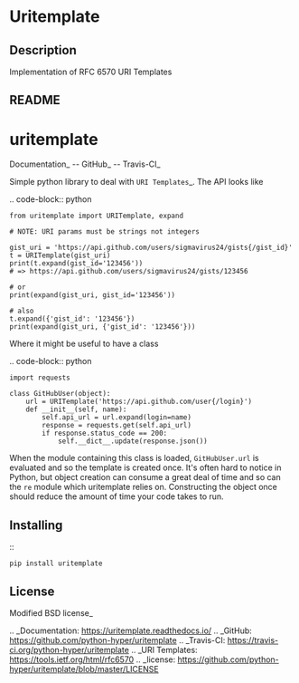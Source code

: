 # Uritemplate

## Description

Implementation of RFC 6570 URI Templates

## README

uritemplate
===========

Documentation_ -- GitHub_ -- Travis-CI_

Simple python library to deal with `URI Templates`_. The API looks like

.. code-block:: python

    from uritemplate import URITemplate, expand

    # NOTE: URI params must be strings not integers

    gist_uri = 'https://api.github.com/users/sigmavirus24/gists{/gist_id}'
    t = URITemplate(gist_uri)
    print(t.expand(gist_id='123456'))
    # => https://api.github.com/users/sigmavirus24/gists/123456

    # or
    print(expand(gist_uri, gist_id='123456'))

    # also
    t.expand({'gist_id': '123456'})
    print(expand(gist_uri, {'gist_id': '123456'}))

Where it might be useful to have a class

.. code-block:: python

    import requests

    class GitHubUser(object):
        url = URITemplate('https://api.github.com/user{/login}')
        def __init__(self, name):
            self.api_url = url.expand(login=name)
            response = requests.get(self.api_url)
            if response.status_code == 200:
                self.__dict__.update(response.json())

When the module containing this class is loaded, ``GitHubUser.url`` is
evaluated and so the template is created once. It's often hard to notice in
Python, but object creation can consume a great deal of time and so can the
``re`` module which uritemplate relies on. Constructing the object once should
reduce the amount of time your code takes to run.

Installing
----------

::

    pip install uritemplate

License
-------

Modified BSD license_


.. _Documentation: https://uritemplate.readthedocs.io/
.. _GitHub: https://github.com/python-hyper/uritemplate
.. _Travis-CI: https://travis-ci.org/python-hyper/uritemplate
.. _URI Templates: https://tools.ietf.org/html/rfc6570
.. _license: https://github.com/python-hyper/uritemplate/blob/master/LICENSE
